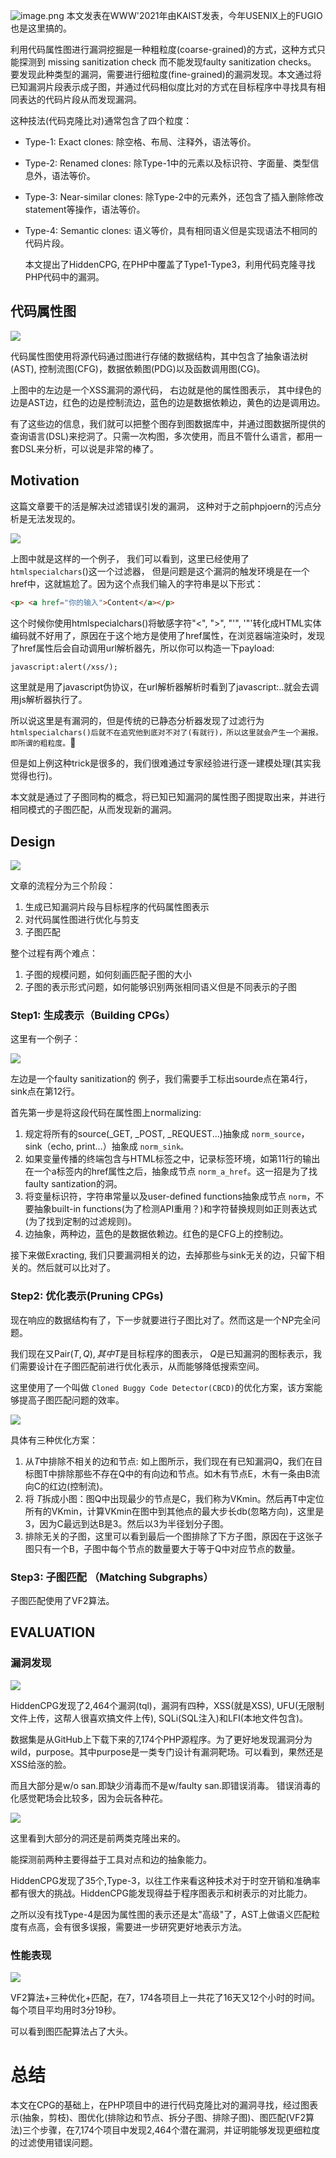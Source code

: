 ![image.png](https://penlab-1252869057.cos.ap-beijing.myqcloud.com/2022-06-13-085252.png)
本文发表在WWW'2021年由KAIST发表，今年USENIX上的FUGIO也是这里搞的。

利用代码属性图进行漏洞挖掘是一种粗粒度(coarse-grained)的方式，这种方式只能探测到 missing sanitization check 而不能发现faulty sanitization checks。 要发现此种类型的漏洞，需要进行细粒度(fine-grained)的漏洞发现。本文通过将已知漏洞片段表示成子图，并通过代码相似度比对的方式在目标程序中寻找具有相同表达的代码片段从而发现漏洞。

这种技法(代码克隆比对)通常包含了四个粒度：

- Type-1: Exact clones: 除空格、布局、注释外，语法等价。
- Type-2: Renamed clones: 除Type-1中的元素以及标识符、字面量、类型信息外，语法等价。
- Type-3: Near-similar clones: 除Type-2中的元素外，还包含了插入删除修改statement等操作，语法等价。
- Type-4: Semantic clones:  语义等价，具有相同语义但是实现语法不相同的代码片段。

  本文提出了HiddenCPG, 在PHP中覆盖了Type1-Type3，利用代码克隆寻找PHP代码中的漏洞。

## 代码属性图

![](https://penlab-1252869057.cos.ap-beijing.myqcloud.com/2022-05-29-011919.jpg)

代码属性图使用将源代码通过图进行存储的数据结构，其中包含了抽象语法树(AST), 控制流图(CFG)，数据依赖图(PDG)以及函数调用图(CG)。

上图中的左边是一个XSS漏洞的源代码， 右边就是他的属性图表示， 其中绿色的边是AST边，红色的边是控制流边，蓝色的边是数据依赖边，黄色的边是调用边。

有了这些边的信息，我们就可以把整个图存到图数据库中，并通过图数据所提供的查询语言(DSL)来挖洞了。只需一次构图，多次使用，而且不管什么语言，都用一套DSL来分析，可以说是非常的棒了。

## Motivation

这篇文章要干的活是解决过滤错误引发的漏洞， 这种对于之前phpjoern的污点分析是无法发现的。

![](https://penlab-1252869057.cos.ap-beijing.myqcloud.com/2022-05-29-011953.jpg)

上图中就是这样的一个例子， 我们可以看到，这里已经使用了 `htmlspecialchars`()这一个过滤器， 但是问题是这个漏洞的触发环境是在一个href中，这就尴尬了。因为这个点我们输入的字符串是以下形式：

```html
<p> <a href="你的输入">Content</a></p>
```

这个时候你使用htmlspecialchars()将敏感字符"<", ">", "'", '"'转化成HTML实体编码就不好用了，原因在于这个地方是使用了href属性，在浏览器端渲染时，发现了href属性后会自动调用url解析器先，所以你可以构造一下payload:

```html
javascript:alert(/xss/);
```

这里就是用了javascript伪协议，在url解析器解析时看到了javascript:..就会去调用js解析器执行了。

所以说这里是有漏洞的，但是传统的已静态分析器发现了过滤行为 `htmlspecialchars()后就不在追究他到底对不对了(有就行)，所以这里就会产生一个漏报。即所谓的粗粒度。`👀️

但是如上例这种trick是很多的，我们很难通过专家经验进行逐一建模处理(其实我觉得也行)。

本文就是通过了子图同构的概念，将已知已知漏洞的属性图子图提取出来，并进行相同模式的子图匹配，从而发现新的漏洞。

## Design

![](https://penlab-1252869057.cos.ap-beijing.myqcloud.com/2022-05-29-012024.jpg)

文章的流程分为三个阶段：

1. 生成已知漏洞片段与目标程序的代码属性图表示
2. 对代码属性图进行优化与剪支
3. 子图匹配

整个过程有两个难点：

1. 子图的规模问题，如何刻画匹配子图的大小
2. 子图的表示形式问题，如何能够识别两张相同语义但是不同表示的子图

### Step1: 生成表示（Building CPGs）

这里有一个例子：

![](https://penlab-1252869057.cos.ap-beijing.myqcloud.com/2022-05-29-055240.png)

左边是一个faulty sanitization的 例子，我们需要手工标出sourde点在第4行，sink点在第12行。

首先第一步是将这段代码在属性图上normalizing:

1. 规定将所有的source(_GET, _POST, _REQUEST...)抽象成 `norm_source`，sink（echo, print...）抽象成 `norm_sink。`
2. 如果变量传播的终端包含与HTML标签之中，记录标签环境，如第11行的输出在一个a标签内的href属性之后，抽象成节点 `norm_a_href`。这一招是为了找faulty santization的洞。
3. 将变量标识符，字符串常量以及user-defined functions抽象成节点 `norm`，不要抽象built-in functions(为了检测API重用？)和字符替换规则如正则表达式(为了找到定制的过滤规则)。
4. 边抽象，两种边，蓝色的是数据依赖边。红色的是CFG上的控制边。

接下来做Exracting, 我们只要漏洞相关的边，去掉那些与sink无关的边，只留下相关的。然后就可以比对了。

### Step2: 优化表示(Pruning CPGs)

现在响应的数据结构有了，下一步就要进行子图比对了。然而这是一个NP完全问题。

我们现在又Pair$(T, Q),其中$$T$是目标程序的图表示， $Q$是已知漏洞的图标表示，我们需要设计在子图匹配前进行优化表示，从而能够降低搜索空间。

这里使用了一个叫做 `Cloned Buggy Code Detector(CBCD)`的优化方案，该方案能够提高子图匹配问题的效率。

![](https://penlab-1252869057.cos.ap-beijing.myqcloud.com/2022-05-29-065829.png)

具体有三种优化方案：

1. 从$T$中排除不相关的边和节点: 如上图所示，我们现在有已知漏洞Q，我们在目标图T中排除那些不存在Q中的有向边和节点。如木有节点E，木有一条由B流向C的红边(控制流)。
2. 将 $T$拆成小图：图Q中出现最少的节点是C，我们称为VKmin。然后再T中定位所有的VKmin，计算VKmin在图中到其他点的最大步长db(忽略方向)，这里是3，因为C最远到达B是3。然后以3为半径划分子图。
3. 排除无关的子图，这里可以看到最后一个图排除了下方子图，原因在于这张子图只有一个B，子图中每个节点的数量要大于等于Q中对应节点的数量。

### Step3: 子图匹配 （Matching Subgraphs）

子图匹配使用了VF2算法。

## EVALUATION

### 漏洞发现

![](https://penlab-1252869057.cos.ap-beijing.myqcloud.com/2022-05-29-071618.png)

HiddenCPG发现了2,464个漏洞(tql)，漏洞有四种，XSS(就是XSS), UFU(无限制文件上传，这帮人很喜欢搞文件上传), SQLi(SQL注入)和LFI(本地文件包含)。

数据集是从GitHub上下载下来的7,174个PHP源程序。为了更好地发现漏洞分为wild，purpose。其中purpose是一类专门设计有漏洞靶场。可以看到，果然还是XSS给涨的脸。

而且大部分是w/o san.即缺少消毒而不是w/faulty san.即错误消毒。 错误消毒的化感觉靶场会比较多，因为会玩各种花。

![](https://penlab-1252869057.cos.ap-beijing.myqcloud.com/2022-05-29-073301.png)

这里看到大部分的洞还是前两类克隆出来的。

能探测前两种主要得益于工具对点和边的抽象能力。

HiddenCPG发现了35个,Type-3，以往工作来看这种技术对于时空开销和准确率都有很大的挑战。HiddenCPG能发现得益于程序图表示和树表示的对比能力。

之所以没有找Type-4是因为属性图的表示还是太"高级"了，AST上做语义匹配粒度有点高，会有很多误报，需要进一步研究更好地表示方法。

### 性能表现

![](https://penlab-1252869057.cos.ap-beijing.myqcloud.com/2022-05-29-074315.png)

VF2算法+三种优化+匹配，在7，174各项目上一共花了16天又12个小时的时间。每个项目平均用时3分19秒。

可以看到图匹配算法占了大头。

# 总结

本文在CPG的基础上，在PHP项目中的进行代码克隆比对的漏洞寻找，经过图表示(抽象，剪枝)、图优化(排除边和节点、拆分子图、排除子图)、图匹配(VF2算法)三个步骤，在7,174个项目中发现2,464个潜在漏洞，并证明能够发现更细粒度的过滤使用错误问题。
